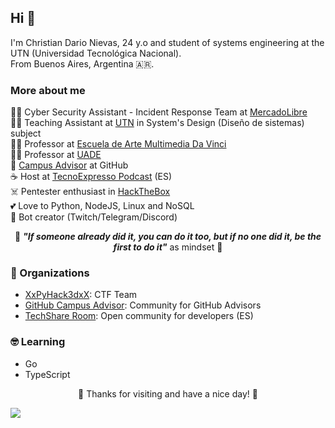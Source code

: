 ## Hi 👋

I'm Christian Dario Nievas, 24 y.o and student of systems engineering at the UTN (Universidad Tecnológica Nacional). <br>
From Buenos Aires, Argentina 🇦🇷.

### More about me

👨‍💻 Cyber Security Assistant - Incident Response Team at [MercadoLibre](https://www.mercadolibre.com.ar/) <br>
👨‍🏫 Teaching Assistant at [UTN](https://www.frba.utn.edu.ar/) in System's Design (Diseño de sistemas) subject <br>
👨‍🏫 Professor at [Escuela de Arte Multimedia Da Vinci](https://www.davinci.edu.ar/carreras/analista-de-sistemas) <br>
👨‍🏫 Professor at [UADE](https://www.uade.edu.ar/facultad-de-ingenieria-y-ciencias-exactas/diplomatura-universitaria-en-desarrollo-web-full-stack/) <br>
🧭 [Campus Advisor](https://education.github.com/teachers/advisors) at GitHub <br>
☕ Host at [TecnoExpresso Podcast](https://open.spotify.com/show/4YrfBjb5OtpxY9yoson4zu?si=IhF7947wQYaDdD-anKtchA) (ES) <br>
☠️ Pentester enthusiast in [HackTheBox](https://www.hackthebox.eu/home/users/profile/188662) <br>
💕 Love to Python, NodeJS, Linux and NoSQL <br>
🤖 Bot creator (Twitch/Telegram/Discord)<br>

<p align="center">
  🧠
  <em><b>"If someone already did it, you can do it too, but if no one did it, be the first to do it"</b></em> as mindset
  🧠
</p>

### 🤝 Organizations

- [XxPyHack3dxX](https://github.com/xXPyHack3dXx): CTF Team
- [GitHub Campus Advisor](https://github.com/github-campus-advisors): Community for GitHub Advisors
- [TechShare Room](https://discord.gg/m3faPREr23): Open community for developers (ES)

### 🤓 Learning

- Go
- TypeScript

<p align="center">
  🙂 Thanks for visiting and have a nice day! 🙂 <br>
</p>

![](https://komarev.com/ghpvc/?username=cdnievas&color=orange)

<!--
**CDNievas/CDNievas** is a ✨ _special_ ✨ repository because its `README.md` (this file) appears on your GitHub profile.

Here are some ideas to get you started:

- 🔭 I’m currently working on ...
- 🌱 I’m currently learning ...
- 👯 I’m looking to collaborate on ...
- 🤔 I’m looking for help with ...
- 💬 Ask me about ...
- 📫 How to reach me: ...
- 😄 Pronouns: ...
- ⚡ Fun fact: ...
-->
